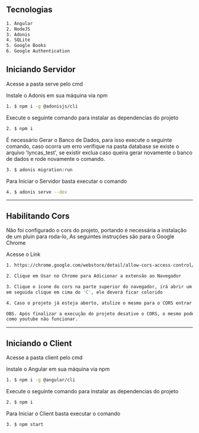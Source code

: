 ## Tecnologias
```bash
1. Angular
2. NodeJS
3. Adonis
4. SQLite
5. Google Books
6. Google Authentication
```

## Iniciando Servidor

Acesse a pasta serve pelo cmd

Instale o Adonis em sua máquina via npm
```bash
1. $ npm i -g @adonisjs/cli
```

Execute o seguinte comando para instalar as dependencias do projeto
```bash
2. $ npm i
```

É necessário Gerar o Banco de Dados, para isso execute o seguinte comando, caso ocorra um erro verifique na pasta database se existe o arquivo 'lyncas_test', se existir exclua caso queira gerar novamente o banco de dados e rode novamente o comando.
```bash
3. $ adonis migration:run
```

Para Iniciar o Servidor basta executar o comando
```bash
4. $ adonis serve --dev
```

---

## Habilitando Cors

Não foi configurado o cors do projeto, portando é necessária a instalação de um pluin para roda-lo,
As seguintes instruções são para o Google Chrome

Acesse o Link
```bash
1. https://chrome.google.com/webstore/detail/allow-cors-access-control/lhobafahddgcelffkeicbaginigeejlf
```

```bash
2. Clique em Usar no Chrome para Adicionar a extensão ao Navegador
```

```bash
3. Clique o ícone do cors na parte superior do navegador, irá abrir um modal, 
em seguida clique em cima do 'C', ele deverá ficar colorido
```

```bash
4. Caso o projeto já esteja aberto, atulize o mesmo para o CORS entrar em ação
```

```bash
OBS. Após finalizar a execução do projeto desative o CORS, o mesmo pode fazer alguns serviços 
como youtube não funcionar.
```

---

## Iniciando o Client

Acesse a pasta client pelo cmd

Instale o Angular em sua máquina via npm
```bash
1. $ npm i -g @angular/cli
```

Execute o seguinte comando para instalar as dependencias do projeto
```bash
2. $ npm i
```

Para Iniciar o Client basta executar o comando
```bash
3. $ npm start
```
